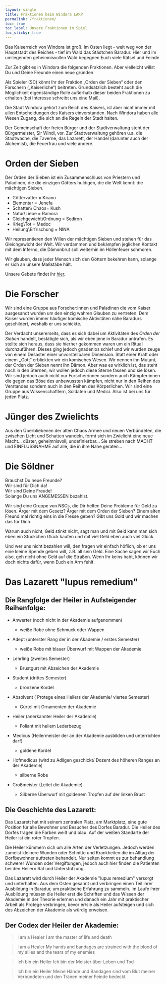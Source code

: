 ```yaml
---
layout: single
title: Fraktionen beim Windora LARP
permalink: /fraktionen/
toc: true
toc_label: Unsere Fraktionen im Spiel
toc_sticky: true
---
```

Das Kaiserreich von Windora ist groß. Im Osten liegt - weit weg von der Hauptstadt des Reiches - tief im Wald das Städtchen Baradur. Hier und im umliegenden geheimnisvollen Wald begegnen Euch viele Rätsel und Feinde


Zur Zeit gibt es in Windora die folgenden Fraktionen.
Aber vielleicht willst Du und Deine Freunde einen neue gründen.

Als Spieler (SC) könnt Ihr der Fraktion „Orden der Sieben“ oder den Forschern („Kaiserliche“) beitreten. Grundsätzlich besteht auch die Möglichkeit eigenständige Rolle außerhalb dieser beiden Fraktionen zu erhalten (bei Interesse schreibt uns eine Mail).

Die Stadt Windora gehört zum Reich des Kaisers, ist aber nicht immer mit allen Entscheidungen des Kaisers einverstanden. Nach Windora haben alle Wesen Zugang, die sich an die Regeln der Stadt halten.  

Der Gemeinschaft der freien Bürger und der Stadtverwaltung steht der Bürgermeister, Sir Windi, vor. Zur Stadtverwaltung gehören u.a. die Stadtwache, die Taverne, das Lazarett, der Handel (darunter auch der Alchemist), die Feuerfrau und viele andere.

# Orden der Sieben

Der Orden der Sieben ist ein Zusammenschluss von Priestern und Paladinen, die die einzigen Götters huldigen, die die Welt kennt: die mächtigen Sieben.

* Göttervatter = Kirano
* Elementar = Jenefa
* Schatten\ Chaos= Kush
* Natur\Liebe = Ramora
* Gleichgewicht\Ordnung = Sediron
* Krieg\Tot = Medoc
* Heilung\Erfrischung = NINA

Wir representieren den Willen der mächtigen Sieben und stehen für das Gleichgewicht der Welt.
Wir verdammen und bekämpfen jeglichen Kontakt mit dem Inferno, die Dämonbrut soll weiterhin im Höllenfeuer schmoren.

Wir glauben, dass jeder Mensch sich den Göttern bekehren kann, solange er sich an unsere Maßstäbe hält.

Unsere Gebete findet ihr [hier](/fraktionen/sieben/).


# Die Forscher

Wir sind eine Gruppe aus Forscher:innen und Paladinen die vom Kaiser ausgesandt wurden um den einzig
wahren Glauben zu vertreten. Dem Kaiser wurden immer häufiger komische Aktivitäten nähe Baradurs
geschildert, weshalb er uns schickte.

Der Verdacht unsererseits, dass es sich dabei um Aktivitäten des _Orden der Sieben_ handelt, bestätigte
sich, als wir eben jene in Baradur antrafen. Es stellte sich heraus, dass sie hierher gekommen waren um
ein Ritual durchzuführen. Dieses ging jedoch gnadenlos schief und wir wurden zeuge von einem Desaster
einer unvorstellbaren Dimension. Statt einer Kraft oder einem ,,Gott“ erblickten wir ein komisches
Wesen. Wir nennen ihn Mutant, der Orden der Sieben nennt ihn Dämon. Aber was es wirklich ist, das
steht noch in den Sternen, wir wollen jedoch diese Sterne fassen und sie lösen. Wir sind jedoch auch nicht
nur Forscher:innen sondern auch Kämpfer:innen die gegen das Böse des unbewussten kämpfen, nicht nur
in den Reihen des Verstandes sondern auch in den Reihen des Körperlichen. 
Wir sind eine Gruppe aus Wissenschaftlern, Soldaten und Medici. 
Also ist bei uns für jeden Platz.




# Jünger des Zwielichts
Aus den Überbliebenen der alten Chaos Armee und neuen Verbündeten, die zwischen Licht und Schatten wandeln, formt sich im Zwielicht eine neue Macht... düster, geheimnisvoll, undefinierbar... Sie streben nach MACHT und EINFLUSSNAHME auf alle, die in ihre Nähe geraten...


# Die Söldner

Brauchst Du neue Freunde?\
Wir sind für Dich da!\
Wir sind Deine Freude!\
Solange Du uns ANGEMESSEN bezahlst.
 

Wir sind eine Gruppe von NSCs, die Dir helfen Deine Probleme für Geld zu lösen. Ärger mit dem Gesetz? Ärger mit dem Orden der Sieben? Einem alten Freund mal richtig eins in die Fresse geben? 
Gibt uns Gold und wir machen das für Dich.

Warum auch nicht, Geld stinkt nicht, sagt man und mit Geld kann man sich eben ein Stückchen Glück kaufen und mit viel Geld eben auch viel Glück.

Und wer uns nicht bezahlen will, den fragen wir einfach höflich, ob er uns eine kleine Spende geben will, z.B. all sein Geld. 
Eine Sache sagen wir Euch also, geh nicht ohne Geld auf die Straßen. Wenn Ihr keins habt, können wir doch nichts dafür, wenn Euch ein Arm fehlt.

# Das Lazarett "lupus remedium" 


## Die Rangfolge der Heiler in Aufsteigender Reihenfolge: 
      
- Anwerter	(noch nicht in der Akademie aufgenommen)
    - weiße Robe ohne Schmuck oder Wappen

- Adept (unterster Rang der in der Akademie / erstes Semester)
    - weiße Robe mit blauer Überwurf mit Wappen der Akademie

- Lehrling 	(zweites Semester)
    - Brustgurt mit Abzeichen der Akademie

- Student 	(drittes Semester)
    - bronzene Kordel 

- Absolvent 	( Protege eines Heilers der Akademie/ viertes Semester) 
    - Gürtel mit Ornamenten der Akademie 

- Heiler 		(anerkannter Heiler der Akademie)
    - Foliant mit hellem Lederbezug 

- Medicus 	(Heilermeister der an der Akademie ausbilden und unterrichten darf)
    - goldene Kordel 

- Hofmedicus	(wird zu Adligen geschickt/ Dozent des höheren Ranges an der Akademie)
    - silberne Robe 

- Großmeister 	(Leitet die Akademie)		
    - Silberne Überwurf mit goldenem Tropfen auf der linken Brust

## Die Geschichte des Lazarett: 

Das Lazarett hat mit seinem zentralen Platz, am Marktplatz, eine gute Position für alle Bewohner und Besucher des Dorfes Baradur. 
Die Heiler des Dorfes tragen die Farben weiß und blau. 
Auf der weißen Standarte der Heiler ist ein roter Tropfen. 

Die Heiler kümmern sich um alle Arten der Verletzungen. 
Jedoch werden zumeist kleinere Wunden oder Schnitte und Krankheiten die im Alltag der Dorfbewohner auftreten behandelt. 
Nur selten kommt es zur behandlung schwerer Wunden oder Vergiftungen, jedoch auch hier finden die Patienten bei den Heilern Rat und Unterstützung. 

Das Lazarett wird durch Heiler der Akademie "lupus remedium" versorgt und unterhalten. 
Aus dem Osten gesannt und verbringen einen Teil ihrer Ausbildung in Baradur, um praktische Erfahrung zu sammeln. 
Im Laufe ihrer Ausbildung müssen die Heiler erst die Schriften und das Wissen der Akademie in der Theorie erlernen und danach ein Jahr mit praktischer Arbeit als Protege verbringen, bevor er/sie als Heiler aufsteigen und sich des Abzeichen der Akademie als würdig erweisen. 


## Der Codex der Heiler der Akademie: 


> I am a Healer
> I am the master of life and death

> I am a Healer
> My hands and bandages are strained with the 
> blood of my allies and the tears of my enemies


> Ich bin ein Heiler
> Ich bin der Meister über Leben und Tod
 
> Ich bin ein Heiler
> Meine Hände und Bandagen sind vom Blut meiner 
> Verbündeten und den Tränen meiner Feinde bedeckt


